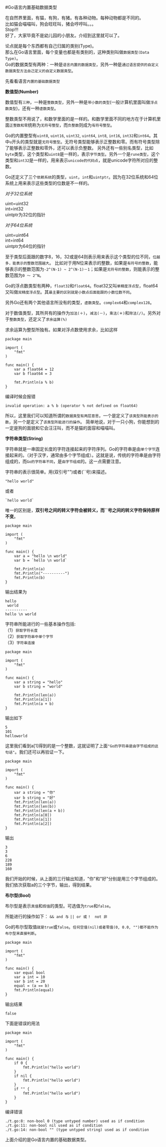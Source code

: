 #Go语言内置基础数据类型

在自然界里面，有猫，有狗，有猪。有各种动物。每种动物都是不同的。  
比如猫会喵喵叫，狗会旺旺叫，猪会哼哼叫。。。  
Stop!!!  
好了，大家毕竟不是幼儿园的小朋友。介绍到这里就可以了。

论点就是每个东西都有自己归属的类别(Type)。  
那么在Go语言里面，每个变量也都是有类别的，这种类别叫做`数据类型(Data Type)`。  
Go的数据类型有两种：一种是`语言内置的数据类型`，另外一种是`通过语言提供的自定义数据类型方法自己定义的自定义数据类型`。

先看看语言`内置的基础数据类型`

**数值型(Number)**

数值型有`三种`，一种是`整数类型`，另外一种是`带小数的类型`(一般计算机里面叫做`浮点数类型`)，还有一种`虚数类型`。  

整数类型不用说了，和数学里面的是一样的。和数学里面不同的地方在于计算机里面`正整数和零`统称为`无符号整型`，而`负整数`则成为`有符号整型`。  

Go的内置整型有`uint8`, `uint16`, `uint32`, `uint64`, `int8`, `int16`, `int32`和`int64`。其中`u`开头的类型就是`无符号整型`。无符号类型能够表示正整数和零。而有符号类型除了能够表示正整数和零外，还可以表示负整数。
另外还有一些别名类型，比如`byte`类型，这个类型和`uint8`是一样的，表示`字节类型`。另外一个是`rune类型`，这个类型和`int32`是一样的，用来表示`unicode的代码点`，就是unicode字符所对应的整数。

Go还定义了三个`依赖系统`的类型，`uint`，`int`和`uintptr`。因为在32位系统和64位系统上用来表示这些类型的位数是不一样的。

*对于32位系统*

uint=uint32  
int=int32  
uintptr为32位的指针  

*对于64位系统*

uint=uint64  
int=int64  
uintptr为64位的指针  

至于类型后面跟的数字8，16，32或是64则表示用来表示这个类型的位不同，`位越多，能表示的整数范围越大`。
比如对于用N位来表示的整数，如果是`有符号的整数`，能够表示的整数范围为`-2^(N-1) ~ 2^(N-1)－1`；如果是`无符号的整数`，则能表示的整数范围为`0 ～ 2^N`。

Go的浮点数类型有两种，`float32`和`float64`。float32又叫`单精度浮点型`，float64又叫做`双精度浮点型`。其`最主要的区别就是小数点后面能跟的小数位数不同`。

另外Go还有两个其他语言所没有的类型，`虚数类型`。`complex64`和`complex128`。

对于数值类型，其所共有的操作为`加法(＋)`，`减法(－)`，`乘法(＊)`和`除法(/)`。另外对于`整数类型`，还定义了`求余运算(%)`

求余运算为整型所独有。如果对浮点数使用求余，比如这样

    package main

    import (
        "fmt"
    )

    func main() {
        var a float64 = 12
        var b float64 = 3

        fmt.Println(a % b)
    }


编译时候会报错

    invalid operation: a % b (operator % not defined on float64)

所以，这里我们可以知道所谓的`数据类型有两层意思`，一个是定义了`该类型所能表示的数`，另一个是定义了`该类型所能进行的操作`。
简单地说，对于一只小狗，你能想到的一定是狗的面貌和它会汪汪叫，而不是猫的面容和喵喵叫。


**字符串类型(String)**

字符串就是一串固定长度的字符连接起来的字符序列。Go的字符串是由`单个字节`连接起来的。（对于汉字，通常由多个字节组成）。这就是说，传统的字符串是由字符组成的，而`Go的字符串不同`，是`由字节组成`的。这一点需要注意。

字符串的表示很简单。用(双引号"")或者(``号)来描述。

    "hello world"

或者

    `hello world`

唯一的区别是，**双引号之间的转义字符会被转义，而``号之间的转义字符保持原样不变**。

    package main

    import (
        "fmt"
    )

    func main() {
        var a = "hello \n world"
        var b = `hello \n world`

        fmt.Println(a)
        fmt.Println("----------")
        fmt.Println(b)
    }

输出结果为

    hello 
     world
    ----------
    hello \n world

字符串所能进行的一些基本操作包括:  
（1）`获取字符长度`  
（2）`获取字符串中单个字节`  
（3）`字符串连接`  

    package main

    import (
        "fmt"
    )

    func main() {
        var a string = "hello"
        var b string = "world"

        fmt.Println(len(a))
        fmt.Println(a[1])
        fmt.Println(a + b)
    }
    
输出如下 

    5
    101
    helloworld
  
这里我们看到a[1]得到的是一个整数，这就证明了上面`"Go的字符串是由字节组成的这句话"`。我们还可以再验证一下。

	package main

	import (
		"fmt"
	)

	func main() {
		var a string = "你"
		var b string = "好"
		fmt.Println(len(a))
		fmt.Println(len(b))
		fmt.Println(len(a + b))
		fmt.Println(a[0])
		fmt.Println(a[1])
		fmt.Println(a[2])
	}

输出

    3
    3
    6
    228
    189
    160

我们开始的时候，从上面的三行输出知道，"你"和"好"分别是用三个字节组成的。我们依次获取a的三个字节，输出，得到结果。


**布尔型(Bool)**

布尔型是表示`真值`和`假值`的类型。可选值为`true`和`false`。

所能进行的操作如下：
`&& and 与`
`|| or 或`
`!  not 非`

Go的布尔型取值`就是true`或`false`。`任何空值(nil)或者零值(0, 0.0, "")都不能作为布尔型来直接判断`。

	package main

	import (
    	"fmt"
	)

	func main() {
    	var equal bool
    	var a int = 10
    	var b int = 20
    	equal = (a == b)
    	fmt.Println(equal)
	}
输出结果

    false

下面是错误的用法

	package main

	import (
    	"fmt"
	)

	func main() {
    	if 0 {
        	fmt.Println("hello world")
    	}
    	if nil {
        	fmt.Println("hello world")
    	}
    	if "" {
     		fmt.Println("hello world")
    	}
	}

编译错误

    ./t.go:8: non-bool 0 (type untyped number) used as if condition
    ./t.go:11: non-bool nil used as if condition
    ./t.go:14: non-bool "" (type untyped string) used as if condition


上面介绍的是Go语言内置的基础数据类型。